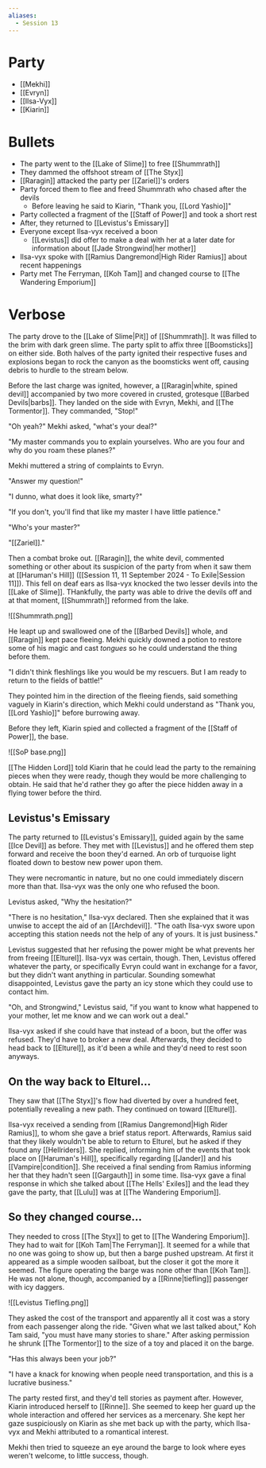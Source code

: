```yaml
---
aliases:
  - Session 13
---
```

# Party
- [[Mekhi]]
- [[Evryn]]
- [[Ilsa-Vyx]]
- [[Kiarin]]
# Bullets
- The party went to the [[Lake of Slime]] to free [[Shummrath]]
- They dammed the offshoot stream of [[The Styx]]
- [[Raragin]] attacked the party per [[Zariel]]'s orders
- Party forced them to flee and freed Shummrath who chased after the devils
	- Before leaving he said to Kiarin, "Thank you, [[Lord Yashio]]"
- Party collected a fragment of the [[Staff of Power]] and took a short rest
- After, they returned to [[Levistus's Emissary]]
- Everyone except Ilsa-vyx received a boon
	- [[Levistus]] did offer to make a deal with her at a later date for information about [[Jade Strongwind|her mother]]
- Ilsa-vyx spoke with [[Ramius Dangremond|High Rider Ramius]] about recent happenings
- Party met The Ferryman, [[Koh Tam]] and changed course to [[The Wandering Emporium]]
# Verbose
The party drove to the [[Lake of Slime|Pit]] of [[Shummrath]]. It was filled to the brim with dark green slime. The party split to affix three [[Boomsticks]] on either side. Both halves of the party ignited their respective fuses and explosions began to rock the canyon as the boomsticks went off, causing debris to hurdle to the stream below.

Before the last charge was ignited, however, a [[Raragin|white, spined devil]] accompanied by two more covered in crusted, grotesque [[Barbed Devils|barbs]]. They landed on the side with Evryn, Mekhi, and [[The Tormentor]]. They commanded, "Stop!"

"Oh yeah?" Mekhi asked, "what's your deal?"

"My master commands you to explain yourselves. Who are you four and why do you roam these planes?"

Mekhi muttered a string of complaints to Evryn.

"Answer my question!"

"I dunno, what does it look like, smarty?"

"If you don't, you'll find that like my master I have little patience."

"Who's your master?"

"[[Zariel]]."

Then a combat broke out. [[Raragin]], the white devil, commented something or other about its suspicion of the party from when it saw them at [[Haruman's Hill]] ([[Session 11, 11 September 2024 - To Exile|Session 11]]). This fell on deaf ears as Ilsa-vyx knocked the two lesser devils into the [[Lake of Slime]]. THankfully, the party was able to drive the devils off and at that moment, [[Shummrath]] reformed from the lake.

![[Shummrath.png]]

He leapt up and swallowed one of the [[Barbed Devils]] whole, and [[Raragin]] kept pace fleeing. Mekhi quickly downed a potion to restore some of his magic and cast *tongues* so he could understand the thing before them.

"I didn't think fleshlings like you would be my rescuers. But I am ready to return to the fields of battle!"

They pointed him in the direction of the fleeing fiends, said something vaguely in Kiarin's direction, which Mekhi could understand as "Thank you, [[Lord Yashio]]" before burrowing away.

Before they left, Kiarin spied and collected a fragment of the [[Staff of Power]], the base.

![[SoP base.png]]

[[The Hidden Lord]] told Kiarin that he could lead the party to the remaining pieces when they were ready, though they would be more challenging to obtain. He said that he'd rather they go after the piece hidden away in a flying tower before the third.
## Levistus's Emissary
The party returned to [[Levistus's Emissary]], guided again by the same [[Ice Devil]] as before. They met with [[Levistus]] and he offered them step forward and receive the boon they'd earned. An orb of turquoise light floated down to bestow new power upon them.

They were necromantic in nature, but no one could immediately discern more than that. Ilsa-vyx was the only one who refused the boon.

Levistus asked, "Why the hesitation?"

"There is no hesitation," Ilsa-vyx declared. Then she explained that it was unwise to accept the aid of an [[Archdevil]]. "The oath Ilsa-vyx swore upon accepting this station needs not the help of any of yours. It is just business."

Levistus suggested that her refusing the power might be what prevents her from freeing [[Elturel]]. Ilsa-vyx was certain, though. Then, Levistus offered whatever the party, or specifically Evryn could want in exchange for a favor, but they didn't want anything in particular. Sounding somewhat disappointed, Levistus gave the party an icy stone which they could use to contact him.

"Oh, and Strongwind," Levistus said, "if you want to know what happened to your mother, let me know and we can work out a deal."

Ilsa-vyx asked if she could have that instead of a boon, but the offer was refused. They'd have to broker a new deal. Afterwards, they decided to head back to [[Elturel]], as it'd been a while and they'd need to rest soon anyways.
## On the way back to Elturel...
They saw that [[The Styx]]'s flow had diverted by over a hundred feet, potentially revealing a new path. They continued on toward [[Elturel]].

Ilsa-vyx received a sending from [[Ramius Dangremond|High Rider Ramius]], to whom she gave a brief status report. Afterwards, Ramius said that they likely wouldn't be able to return to Elturel, but he asked if they found any [[Hellriders]]. She replied, informing him of the events that took place on [[Haruman's Hill]], specifically regarding [[Jander]] and his [[Vampire|condition]]. She received a final sending from Ramius informing her that they hadn't seen [[Gargauth]] in some time. Ilsa-vyx gave a final response in which she talked about [[The Hells' Exiles]] and the lead they gave the party, that [[Lulu]] was at [[The Wandering Emporium]].
## So they changed course...
They needed to cross [[The Styx]] to get to [[The Wandering Emporium]]. They had to wait for [[Koh Tam|The Ferryman]]. It seemed for a while that no one was going to show up, but then a barge pushed upstream. At first it appeared as a simple wooden sailboat, but the closer it got the more it seemed. The figure operating the barge was none other than [[Koh Tam]]. He was not alone, though, accompanied by a [[Rinne|tiefling]] passenger with icy daggers.

![[Levistus Tiefling.png]]

They asked the cost of the transport and apparently all it cost was a story from each passenger along the ride. "Given what we last talked about," Koh Tam said, "you must have many stories to share." After asking permission he shrunk [[The Tormentor]] to the size of a toy and placed it on the barge.

"Has this always been your job?"

"I have a knack for knowing when people need transportation, and this is a lucrative business."

The party rested first, and they'd tell stories as payment after. However, Kiarin introduced herself to [[Rinne]]. She seemed to keep her guard up the whole interaction and offered her services as a mercenary. She kept her gaze suspiciously on Kiarin as she met back up with the party, which Ilsa-vyx and Mekhi attributed to a romantical interest.

Mekhi then tried to squeeze an eye around the barge to look where eyes weren't welcome, to little success, though.